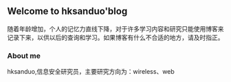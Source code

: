 ## Welcome to hksanduo'blog

随着年龄增加，个人的记忆力直线下降，对于许多学习内容和研究只能使用博客来记录下来，以供以后的查询和学习。如果博客有什么不合适的地方，请及时指正。

### About me
hksanduo,信息安全研究员，主要研究方向为：wireless、web
